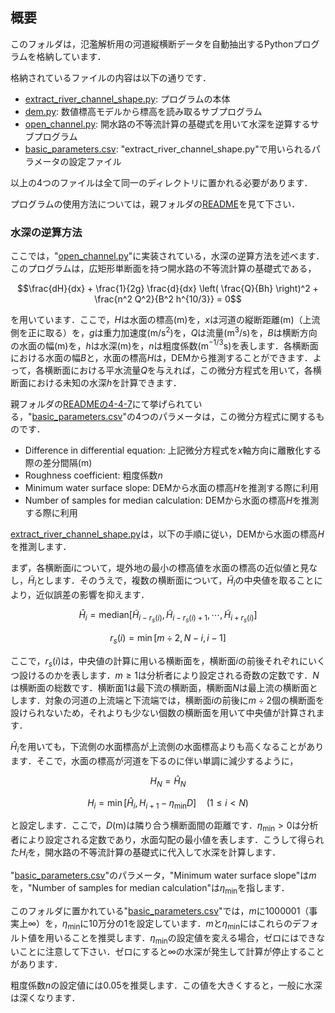 ## 概要

このフォルダは，氾濫解析用の河道縦横断データを自動抽出するPythonプログラムを格納しています．

格納されているファイルの内容は以下の通りです．

- [extract_river_channel_shape.py](./extract_river_channel_shape.py): プログラムの本体
- [dem.py](./dem.py): 数値標高モデルから標高を読み取るサブプログラム
- [open_channel.py](./open_channel.py): 開水路の不等流計算の基礎式を用いて水深を逆算するサブプログラム
- [basic_parameters.csv](./basic_parameters.csv): "extract_river_channel_shape.py"で用いられるパラメータの設定ファイル

以上の4つのファイルは全て同一のディレクトリに置かれる必要があります．

プログラムの使用方法については，親フォルダの[README](../README.md)を見て下さい．

### 水深の逆算方法

ここでは，"[open_channel.py](./open_channel.py)"に実装されている，水深の逆算方法を述べます．このプログラムは，広矩形単断面を持つ開水路の不等流計算の基礎式である，
```math
\frac{dH}{dx} + \frac{1}{2g} \frac{d}{dx} \left( \frac{Q}{Bh} \right)^2 + \frac{n^2 Q^2}{B^2 h^{10/3}} = 0
```
を用いています．ここで，$`H`$は水面の標高(m)を，$`x`$は河道の縦断距離(m)（上流側を正に取る）を，$`g`$は重力加速度(m/s$`^2`$)を，$`Q`$は流量(m$`^3`$/s)を，$`B`$は横断方向の水面の幅(m)を，$`h`$は水深(m)を，$`n`$は粗度係数(m$`^{-1/3}`$s)を表します．各横断面における水面の幅$`B`$と，水面の標高$`H`$は，DEMから推測することができます．よって，各横断面における平水流量$`Q`$を与えれば，この微分方程式を用いて，各横断面における未知の水深$`h`$を計算できます．

親フォルダの[READMEの4-4-7](../README.md#4-4-7)にて挙げられている，"[basic_parameters.csv](./basic_parameters.csv)"の4つのパラメータは，この微分方程式に関するものです．

- Difference in differential equation: 上記微分方程式を$`x`$軸方向に離散化する際の差分間隔(m)
- Roughness coefficient: 粗度係数$`n`$
- Minimum water surface slope: DEMから水面の標高$`H`$を推測する際に利用
- Number of samples for median calculation: DEMから水面の標高$`H`$を推測する際に利用

[extract_river_channel_shape.py](./extract_river_channel_shape.py)は，以下の手順に従い，DEMから水面の標高$`H`$を推測します．

まず，各横断面$`i`$について，堤外地の最小の標高値を水面の標高の近似値と見なし，$`\tilde{H}_i`$とします．そのうえで，複数の横断面について，$`\tilde{H}_i`$の中央値を取ることにより，近似誤差の影響を抑えます．
```math
\hat{H}_i = \mathrm{median} \left[ \tilde{H}_{i-r_s(i)}, \tilde{H}_{i-r_s(i)+1}, \cdots, \tilde{H}_{i+r_s(i)} \right]
```
```math
r_s(i) = \min \left[ m \div 2 , N - i, i - 1 \right]
```
ここで，$`r_s(i)`$は，中央値の計算に用いる横断面を，横断面$`i`$の前後それぞれにいくつ設けるのかを表します．$`m \ge 1`$は分析者により設定される奇数の定数です．$`N`$は横断面の総数です．横断面1は最下流の横断面，横断面$`N`$は最上流の横断面とします．対象の河道の上流端と下流端では，横断面$`i`$の前後に$`m \div 2`$個の横断面を設けられないため，それよりも少ない個数の横断面を用いて中央値が計算されます．

$`\hat{H}_i`$を用いても，下流側の水面標高が上流側の水面標高よりも高くなることがあります．そこで，水面の標高が河道を下るのに伴い単調に減少するように，
```math
H_N = \hat{H}_N
```
```math
H_i = \min \left[ \hat{H}_i, H_{i+1} - \eta_\mathrm{min} D \right] \quad (1 \le i < N)
```
と設定します．ここで，$`D`$(m)は隣り合う横断面間の距離です．$`\eta_\mathrm{min}>0`$は分析者により設定される定数であり，水面勾配の最小値を表します．こうして得られた$`H_i`$を，開水路の不等流計算の基礎式に代入して水深を計算します．

"[basic_parameters.csv](./basic_parameters.csv)"のパラメータ，"Minimum water surface slope"は$`m`$を，"Number of samples for median calculation"は$`\eta_\mathrm{min}`$を指します．

このフォルダに置かれている"[basic_parameters.csv](./basic_parameters.csv)"では，$`m`$に1000001（事実上∞）を，$`\eta_\mathrm{min}`$に10万分の1を設定しています．$`m`$と$`\eta_\mathrm{min}`$にはこれらのデフォルト値を用いることを推奨します．$`\eta_\mathrm{min}`$の設定値を変える場合，ゼロにはできないことに注意して下さい．ゼロにすると∞の水深が発生して計算が停止することがあります．

粗度係数$`n`$の設定値には0.05を推奨します．この値を大きくすると，一般に水深は深くなります．
